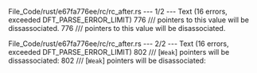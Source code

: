 File_Code/rust/e67fa776ee/rc/rc_after.rs --- 1/2 --- Text (16 errors, exceeded DFT_PARSE_ERROR_LIMIT)
776     /// pointers to this value will be dissassociated.                                                                                                   776     /// pointers to this value will be disassociated.

File_Code/rust/e67fa776ee/rc/rc_after.rs --- 2/2 --- Text (16 errors, exceeded DFT_PARSE_ERROR_LIMIT)
802     /// [`Weak`] pointers will be dissassociated:                                                                                                        802     /// [`Weak`] pointers will be disassociated:

